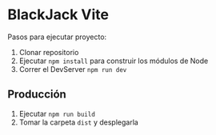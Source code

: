 # BlackJack Vite

Pasos para ejecutar proyecto:

1. Clonar repositorio
2. Ejecutar ``` npm install ``` para construir los módulos de Node
3. Correr el DevServer ``` npm run dev ```

## Producción

1. Ejecutar ``` npm run build ```
2. Tomar la carpeta ``` dist ``` y desplegarla